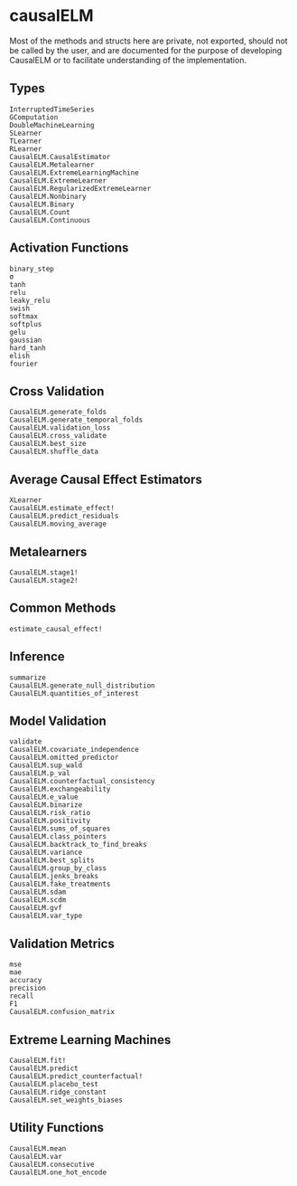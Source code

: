# causalELM
Most of the methods and structs here are private, not exported, should not be called by the 
user, and are documented for the purpose of developing CausalELM or to facilitate 
understanding of the implementation.

## Types
```@docs
InterruptedTimeSeries
GComputation
DoubleMachineLearning
SLearner
TLearner
RLearner
CausalELM.CausalEstimator
CausalELM.Metalearner
CausalELM.ExtremeLearningMachine
CausalELM.ExtremeLearner
CausalELM.RegularizedExtremeLearner
CausalELM.Nonbinary
CausalELM.Binary
CausalELM.Count
CausalELM.Continuous
```

## Activation Functions
```@docs
binary_step
σ
tanh
relu
leaky_relu
swish
softmax
softplus
gelu
gaussian
hard_tanh
elish
fourier
```

## Cross Validation
```@docs
CausalELM.generate_folds
CausalELM.generate_temporal_folds
CausalELM.validation_loss
CausalELM.cross_validate
CausalELM.best_size
CausalELM.shuffle_data
```

## Average Causal Effect Estimators
```@docs
XLearner
CausalELM.estimate_effect!
CausalELM.predict_residuals
CausalELM.moving_average
```

## Metalearners
```@docs
CausalELM.stage1!
CausalELM.stage2!
```

## Common Methods
```@docs
estimate_causal_effect!
```

## Inference
```@docs
summarize
CausalELM.generate_null_distribution
CausalELM.quantities_of_interest
```

## Model Validation
```@docs
validate
CausalELM.covariate_independence
CausalELM.omitted_predictor
CausalELM.sup_wald
CausalELM.p_val
CausalELM.counterfactual_consistency
CausalELM.exchangeability
CausalELM.e_value
CausalELM.binarize
CausalELM.risk_ratio
CausalELM.positivity
CausalELM.sums_of_squares
CausalELM.class_pointers
CausalELM.backtrack_to_find_breaks
CausalELM.variance
CausalELM.best_splits
CausalELM.group_by_class
CausalELM.jenks_breaks
CausalELM.fake_treatments
CausalELM.sdam
CausalELM.scdm
CausalELM.gvf
CausalELM.var_type
```

## Validation Metrics
```@docs
mse
mae
accuracy
precision
recall
F1
CausalELM.confusion_matrix
```

## Extreme Learning Machines
```@docs
CausalELM.fit!
CausalELM.predict
CausalELM.predict_counterfactual!
CausalELM.placebo_test
CausalELM.ridge_constant
CausalELM.set_weights_biases
```

## Utility Functions
```@docs
CausalELM.mean
CausalELM.var
CausalELM.consecutive
CausalELM.one_hot_encode
```
